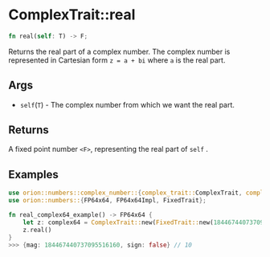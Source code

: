# ComplexTrait::real

```rust
fn real(self: T) -> F;
```

Returns the real part of a complex number. The complex number is represented in Cartesian form `z = a + bi` where `a` is the real part.

## Args

* `self`(`T`) - The complex number from which we want the real part.

## Returns

A fixed point number `<F>`, representing the real part of `self` .

## Examples

```rust    
use orion::numbers::complex_number::{complex_trait::ComplexTrait, complex64::complex64};
use orion::numbers::{FP64x64, FP64x64Impl, FixedTrait};

fn real_complex64_example() -> FP64x64 {
    let z: complex64 = ComplexTrait::new(FixedTrait::new(184467440737095516160, false), FixedTrait::new(18446744073709551616, false));
    z.real()
}
>>> {mag: 184467440737095516160, sign: false} // 10
```
